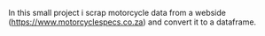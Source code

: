 In this small project i scrap motorcycle data from a webside (https://www.motorcyclespecs.co.za) and  convert it to a dataframe. 
